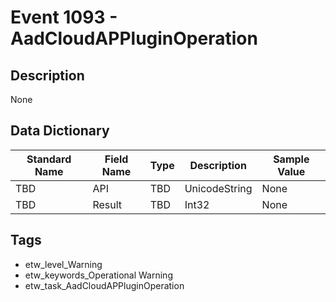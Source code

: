 # Event 1093 - AadCloudAPPluginOperation

## Description
None

## Data Dictionary
|Standard Name|Field Name|Type|Description|Sample Value|
|---|---|---|---|---|
|TBD|API|TBD|UnicodeString|None|None|
|TBD|Result|TBD|Int32|None|None|

## Tags
* etw_level_Warning
* etw_keywords_Operational Warning
* etw_task_AadCloudAPPluginOperation